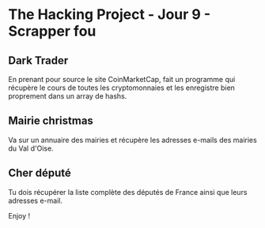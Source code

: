 # The Hacking Project - Jour 9 - Scrapper fou

## Dark Trader

En prenant pour source le site CoinMarketCap, fait un programme qui récupère le cours de toutes les cryptomonnaies et les enregistre bien proprement dans un array de hashs. 

## Mairie christmas

Va sur un annuaire des mairies et récupère les adresses e-mails des mairies du Val d'Oise.

## Cher député

Tu dois récupérer la liste complète des députés de France ainsi que leurs adresses e-mail. 

Enjoy !